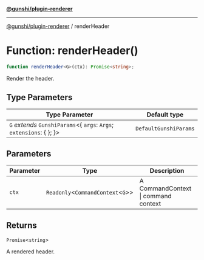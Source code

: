 [**@gunshi/plugin-renderer**](../index.md)

***

[@gunshi/plugin-renderer](../index.md) / renderHeader

# Function: renderHeader()

```ts
function renderHeader<G>(ctx): Promise<string>;
```

Render the header.

## Type Parameters

| Type Parameter | Default type |
| ------ | ------ |
| `G` *extends* `GunshiParams`\<\{ `args`: `Args`; `extensions`: \{ \}; \}\> | `DefaultGunshiParams` |

## Parameters

| Parameter | Type | Description |
| ------ | ------ | ------ |
| `ctx` | `Readonly`\<`CommandContext`\<`G`\>\> | A CommandContext \| command context |

## Returns

`Promise`\<`string`\>

A rendered header.
